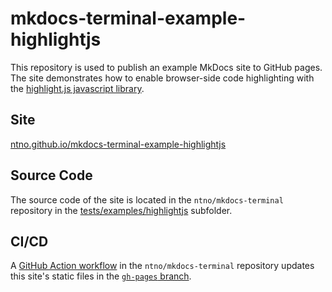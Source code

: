 # mkdocs-terminal-example-highlightjs

This repository is used to publish an example MkDocs site to GitHub pages.  The site demonstrates how to enable browser-side code highlighting with the [highlight.js javascript library](https://highlightjs.org/).

## Site

[ntno.github.io/mkdocs-terminal-example-highlightjs](https://ntno.github.io/mkdocs-terminal-example-highlightjs/)

## Source Code

The source code of the site is located in the `ntno/mkdocs-terminal` repository in the [tests/examples/highlightjs](https://github.com/ntno/mkdocs-terminal/tree/main/tests/examples/highlightjs) subfolder.

## CI/CD

A [GitHub Action workflow](https://github.com/ntno/mkdocs-terminal/actions/workflows/pages-deploy-example-site.yml) in the `ntno/mkdocs-terminal` repository updates this site's static files in the [`gh-pages` branch](https://github.com/ntno/mkdocs-terminal-example-highlightjs/tree/gh-pages).